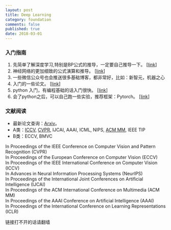```yaml
---
layout: post
title: Deep Learning
category: foundation
comments: false
published: true
date: 2018-03-01
---
```


### 入门指南
 1. 先简单了解深度学习,特别是BP公式的推导，一定要自己推导一下。 [[link](https://www.doc.ic.ac.uk/~nd/surprise_96/journal/vol4/cs11/report.html)]
 2. 神经网络的更加细致的公式演算和推导。  [[link](http://deeplearning.stanford.edu/wiki/index.php/UFLDL%E6%95%99%E7%A8%8B)]
 3. 一些微信公众号也会推送很多基础博客，都非常好，比如：新智元，机器之心
 4. 入门的一些论文。 [[link](http://mp.weixin.qq.com/s?__biz=MzI3MTA0MTk1MA==&mid=2651986617&idx=1&sn=fddebd0f2968d66b7f424d6a435c84af&scene=5&srcid=0830nsu1U9Xy5lZ9m4MYZlFQ#rd)]
 4. python 入门，有编程基础的话入门很快。  [[link](http://python.swaroopch.com)]
 4. 会了python之后，可以自己跑一些实验，推荐框架：Pytorch。 [[link](http://pytorch.org)]

### 文献阅读
 * 最新论文查询：[Arxiv](https://arxiv.org)。
 * A类：[ICCV](http://openaccess.thecvf.com/menu.py), [CVPR](http://openaccess.thecvf.com/menu.py), IJCAI, AAAI, ICML, NIPS, [ACM MM](https://dl.acm.org/dl.cfm), IEEE TIP
 * B类：ECCV, BMVC


In Proceedings of the IEEE Conference on Computer Vision and Pattern Recognition (CVPR)<br>
In Proceedings of the European Conference on Computer Vision (ECCV)<br>
In Proceedings of the IEEE International Conference on Computer Vision (ICCV)<br>
In Advances in Neural Information Processing Systems (NeurIPS)<br>
In Proceedings of the International Joint Conferences on Artificial Intelligence (IJCAI)<br>
In Proceedings of the ACM International Conference on Multimedia (ACM MM)<br>
In Proceedings of the AAAI Conference on Artificial Intelligence (AAAI)<br>
In Proceedings of the International Conference on Learning Representations (ICLR)<br>

<div align="left">链接打不开的话请翻墙</div>
